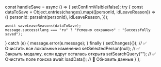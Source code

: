 const handleSave = async () => {
  setConfirmVisible(false);
  try {
    const dataToSave = Object.entries(changes).map(([personId, idLeaveReason]) => ({
      personId: parseInt(personId),
      idLeaveReason,
    }));

    await saveLeaveReasons(dataToSave);
    message.success(lang === "ru" ? "Успешно сохранено" : "Successfully saved");
  } catch (e) {
    message.error(e.message);
  } finally {
    setChanges({});          // ✅ Очистить все локальные изменения
    setSelectedPerson(null); // ✅ Закрыть модалку, если вдруг осталась открыта
    setSearchQuery("");      // ✅ Очистить поле поиска
    await loadData();        // 🔄 Обновить данные
  }
};
